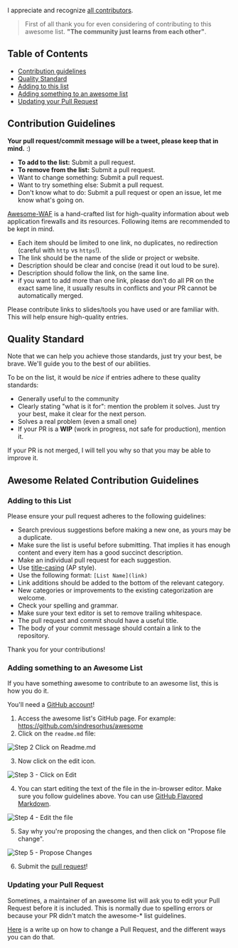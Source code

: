 I appreciate and recognize [all contributors](https://github.com/0xInfection/awesome-waf/graphs/contributors).

> First of all thank you for even considering of contributing to this awesome list. __"The community just learns from each other"__.

## Table of Contents

- [Contribution guidelines](#contribution-guidelines)
- [Quality Standard](#quality-standard)
- [Adding to this list](#adding-to-this-list)
- [Adding something to an awesome list](#adding-something-to-an-awesome-list)
- [Updating your Pull Request](#updating-your-pull-request)

## Contribution Guidelines

__Your pull request/commit message will be a tweet, please keep that in mind.__ :)

- **To add to the list:** Submit a pull request.
- **To remove from the list:** Submit a pull request.
- Want to change something: Submit a pull request.
- Want to try something else: Submit a pull request.
- Don't know what to do: Submit a pull request or open an issue, let me know what's going on.

[Awesome-WAF](https://github.com/0xinfection/awesome-waf) is a hand-crafted list for high-quality information about web application firewalls and its resources. Following items are recommended to be kept in mind.

- Each item should be limited to one link, no duplicates, no redirection (careful with `http` vs `https`!).
- The link should be the name of the slide or project or website.
- Description should be clear and concise (read it out loud to be sure).
- Description should follow the link, on the same line.
- if you want to add more than one link, please don't do all PR on the exact same line, it usually results in conflicts and your PR cannot be automatically merged.

Please contribute links to slides/tools you have used or are familiar with. This will help ensure high-quality entries.

## Quality Standard

Note that we can help you achieve those standards, just try your best, be brave.
We'll guide you to the best of our abilities.

To be on the list, it would be *nice* if entries adhere to these quality standards:

- Generally useful to the community
- Clearly stating "what is it for": mention the problem it solves. Just try your best, make it clear for the next person.
- Solves a real problem (even a small one)
- If your PR is a **WIP** (work in progress, not safe for production), mention it.

If your PR is not merged, I will tell you why so that you may be able to improve it.

## Awesome Related Contribution Guidelines

### Adding to this List

Please ensure your pull request adheres to the following guidelines:

- Search previous suggestions before making a new one, as yours may be a duplicate.
- Make sure the list is useful before submitting. That implies it has enough content and every item has a good succinct description.
- Make an individual pull request for each suggestion.
- Use [title-casing](http://titlecapitalization.com) (AP style).
- Use the following format: `[List Name](link)`
- Link additions should be added to the bottom of the relevant category.
- New categories or improvements to the existing categorization are welcome.
- Check your spelling and grammar.
- Make sure your text editor is set to remove trailing whitespace.
- The pull request and commit should have a useful title.
- The body of your commit message should contain a link to the repository.

Thank you for your contributions!

### Adding something to an Awesome List

If you have something awesome to contribute to an awesome list, this is how you do it.

You'll need a [GitHub account](https://github.com/join)!

1. Access the awesome list's GitHub page. For example: https://github.com/sindresorhus/awesome
2. Click on the `readme.md` file: 

![Step 2 Click on Readme.md](https://cloud.githubusercontent.com/assets/170270/9402920/53a7e3ea-480c-11e5-9d81-aecf64be55eb.png)

3. Now click on the edit icon. 

![Step 3 - Click on Edit](https://cloud.githubusercontent.com/assets/170270/9402927/6506af22-480c-11e5-8c18-7ea823530099.png)

4. You can start editing the text of the file in the in-browser editor. Make sure you follow guidelines above. You can use [GitHub Flavored Markdown](https://help.github.com/articles/github-flavored-markdown/). 

![Step 4 - Edit the file](https://cloud.githubusercontent.com/assets/170270/9402932/7301c3a0-480c-11e5-81f5-7e343b71674f.png)

5. Say why you're proposing the changes, and then click on "Propose file change". 

![Step 5 - Propose Changes](https://cloud.githubusercontent.com/assets/170270/9402937/7dd0652a-480c-11e5-9138-bd14244593d5.png)

6. Submit the [pull request](https://help.github.com/articles/using-pull-requests/)!

### Updating your Pull Request

Sometimes, a maintainer of an awesome list will ask you to edit your Pull Request before it is included. This is normally due to spelling errors or because your PR didn't match the awesome-* list guidelines.

[Here](https://github.com/RichardLitt/knowledge/blob/master/github/amending-a-commit-guide.md) is a write up on how to change a Pull Request, and the different ways you can do that.